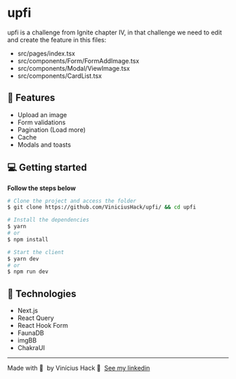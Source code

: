 # upfi
upfi is a challenge from Ignite chapter IV, in that challenge we need to edit and create the feature in this files: 
- src/pages/index.tsx
- src/components/Form/FormAddImage.tsx
- src/components/Modal/ViewImage.tsx
- src/components/CardList.tsx

## 🔨 Features
- Upload an image
- Form validations
- Pagination (Load more)
- Cache
- Modals and toasts

## 💻 Getting started

**Follow the steps below**

```bash
# Clone the project and access the folder
$ git clone https://github.com/ViniciusHack/upfi/ && cd upfi

# Install the dependencies
$ yarn
# or
$ npm install

# Start the client
$ yarn dev
# or
$ npm run dev
```

## 🔧 Technologies
- Next.js
- React Query
- React Hook Form
- FaunaDB
- imgBB
- ChakraUI

---

Made with 💜 &nbsp;by Vinícius Hack 👋 &nbsp;[See my linkedin](https://www.linkedin.com/in/vinicius-hack/)
